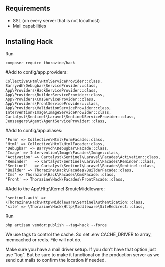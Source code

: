 ## Requirements

- SSL (on every server that is not localhost)
- Mail capabilities


## Installing Hack

Run
```
composer require thorazine/hack
```

#Add to config/app.providers:

	Collective\Html\HtmlServiceProvider::class,
    Barryvdh\Debugbar\ServiceProvider::class,
	App\Providers\HackServiceProvider::class,
    App\Providers\BuilderServiceProvider::class,
    App\Providers\CmsServiceProvider::class,
    App\Providers\FrontServiceProvider::class,
    App\Providers\ValidationServiceProvider::class,
    Intervention\Image\ImageServiceProvider::class,
    Cartalyst\Sentinel\Laravel\SentinelServiceProvider::class,
    Jenssegers\Agent\AgentServiceProvider::class,

#Add to config/app.aliases:

	'Form' => Collective\Html\FormFacade::class,
    'Html' => Collective\Html\HtmlFacade::class,
    'Debugbar' => Barryvdh\Debugbar\Facade::class,
    'Image' => Intervention\Image\Facades\Image::class,
    'Activation' => Cartalyst\Sentinel\Laravel\Facades\Activation::class,
    'Reminder'   => Cartalyst\Sentinel\Laravel\Facades\Reminder::class,
    'Sentinel'   => Cartalyst\Sentinel\Laravel\Facades\Sentinel::class,
    'Builder' => Thorazine\Hack\Facades\BuilderFacade::class,
    'Cms' => Thorazine\Hack\Facades\CmsFacade::class,
    'Front' => Thorazine\Hack\Facades\FrontFacade::class,

#Add to the App\Http\Kernel $routeMiddleware:

    'sentinel.auth' => \Thorazine\Hack\Http\Middleware\SentinelAuthentication::class,
    'site' => \Thorazine\Hack\Http\Middleware\SiteRedirect::class,


Run
```
php artisan vendor:publish --tag=hack --force
```

We use tags to control the cache. So set .env CACHE_DRIVER to array, memcached or redis. File will not do.

Make sure you have a mail driver setup. If you don't have that option just use "log". But be sure to make it functional on the production server as we send out mails to confirm the location if needed.